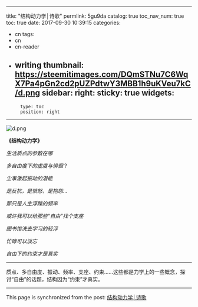 
---
title: "结构动力学│诗歌"
permlink: 5gu9da
catalog: true
toc_nav_num: true
toc: true
date: 2017-09-30 10:39:15
categories:
- cn
tags:
- cn
- cn-reader
- writing
thumbnail: https://steemitimages.com/DQmSTNu7C6WqX7Pa4pGn2cd2pUZPdtwY3MBB1h9uKVeu7kC/d.png
sidebar:
    right:
        sticky: true
widgets:
    -
        type: toc
        position: right
---


![d.png](https://steemitimages.com/DQmSTNu7C6WqX7Pa4pGn2cd2pUZPdtwY3MBB1h9uKVeu7kC/d.png)

**《结构动力学》**


*生活质点的参数在哪*

*多自由度下的虚度与徘徊*？

*尘事激起振动的潜能*

*是反抗，是愤怒，是抱怨*...

*那只是人生浮躁的频率*

*或许我可以给那些“自由”找个支座*

*图书馆洗去学习的轻浮*

*忙碌可以淡忘*

*自由下的约束才是真实*

---

质点、多自由度、振动、频率、支座、约束......这些都是力学上的一些概念，探讨“自由”的话题，结构因为“约束”才真实。

- - -

This page is synchronized from the post: [结构动力学│诗歌](https://steemit.com/@yellowbird/5gu9da)
